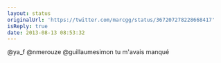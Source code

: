 ```yaml
---
layout: status
originalUrl: 'https://twitter.com/marcgg/status/367207278228668417'
isReply: true
date: 2013-08-13 08:53:32
---
```


@ya_f @nmerouze @guillaumesimon tu m'avais manqué
